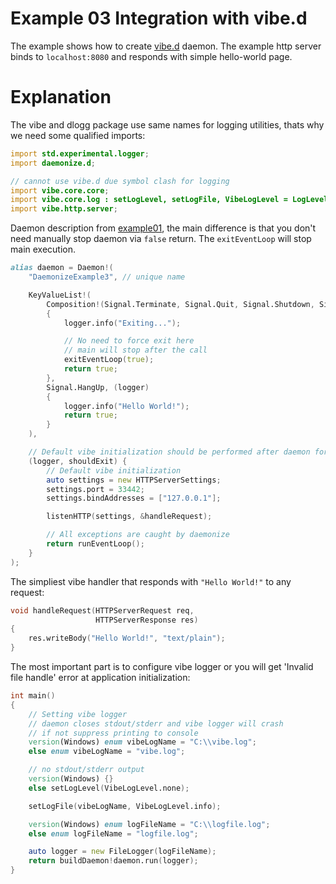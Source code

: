 Example 03 Integration with vibe.d
==================================

The example shows how to create [vibe.d](http://vibed.org/) daemon. The example http server binds
to `localhost:8080` and responds with simple hello-world page.

Explanation
===========

The vibe and dlogg package use same names for logging utilities, thats why we need some qualified imports:
```D
import std.experimental.logger;
import daemonize.d;

// cannot use vibe.d due symbol clash for logging
import vibe.core.core;
import vibe.core.log : setLogLevel, setLogFile, VibeLogLevel = LogLevel;
import vibe.http.server;
```

Daemon description from [example01](https://github.com/NCrashed/daemonize/tree/master/examples/01.HelloWorld), the main difference is that you don't
need manually stop daemon via `false` return. The `exitEventLoop` will stop main execution.
```D
alias daemon = Daemon!(
    "DaemonizeExample3", // unique name

    KeyValueList!(
        Composition!(Signal.Terminate, Signal.Quit, Signal.Shutdown, Signal.Stop), (logger)
        {
            logger.info("Exiting...");

            // No need to force exit here
            // main will stop after the call
            exitEventLoop(true);
            return true;
        },
        Signal.HangUp, (logger)
        {
            logger.info("Hello World!");
            return true;
        }
    ),

    // Default vibe initialization should be performed after daemon forking as inner vibe resources are thread local
    (logger, shouldExit) {
        // Default vibe initialization
        auto settings = new HTTPServerSettings;
        settings.port = 33442;
        settings.bindAddresses = ["127.0.0.1"];

        listenHTTP(settings, &handleRequest);

        // All exceptions are caught by daemonize
        return runEventLoop();
    }
);

```

The simpliest vibe handler that responds with `"Hello World!"` to any request:
```D
void handleRequest(HTTPServerRequest req,
                   HTTPServerResponse res)
{
    res.writeBody("Hello World!", "text/plain");
}
```

The most important part is to configure vibe logger or you will get 'Invalid file handle' error at application initialization:
```D
int main()
{
    // Setting vibe logger
    // daemon closes stdout/stderr and vibe logger will crash
    // if not suppress printing to console
    version(Windows) enum vibeLogName = "C:\\vibe.log";
    else enum vibeLogName = "vibe.log";

    // no stdout/stderr output
    version(Windows) {}
    else setLogLevel(VibeLogLevel.none);

    setLogFile(vibeLogName, VibeLogLevel.info);

    version(Windows) enum logFileName = "C:\\logfile.log";
    else enum logFileName = "logfile.log";

    auto logger = new FileLogger(logFileName);
    return buildDaemon!daemon.run(logger);
}
```
